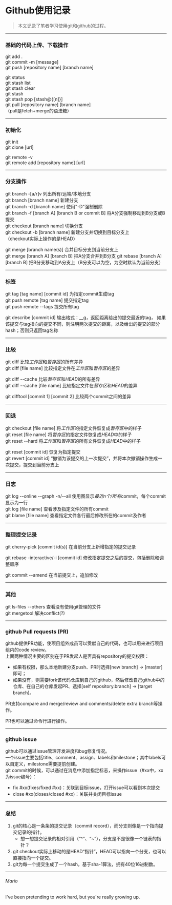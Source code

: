 # Github使用记录  
> 本文记录了笔者学习使用git和github的过程。  

---
### 基础的代码上传、下载操作  
git add .  
git commit -m [message]  
git push [repository name] [branch name]  

git status  
git stash list  
git stash clear  
git stash  
git stash pop [stash@{[n]}]  
git pull [repository name] [branch name]  
（pull是fetch+merge的语法糖）  

---
### 初始化  
git init  
git clone [url]  

git remote -v   
git remote add [repository name] [url]   

---
### 分支操作  
git branch -[a/r]v 列出所有/远端/本地分支  
git branch [branch name] 新建分支  
git branch -d [branch name] 使用"-D"强制删除  
git branch -f [branch A] [branch B or commit B] 将A分支强制移动到B分支或B提交  
git checkout [branch name] 切换分支  
git checkout -b [branch name] 新建分支并切换到目标分支上  
（checkout实际上操作的是HEAD）  

git merge [branch name(s)] 合并目标分支到当前分支上  
git merge [branch A] [branch B] 把A分支合并到B分支
git rebase [branch A] [branch B] 把B分支移动到A分支上（B分支可以为空，为空时默认为当前分支）  

---
### 标签
git tag [tag name] [commit id] 为指定commit生成tag  
git push remote [tag name] 提交指定tag  
git push remote --tags 提交所有tag

git describe [commit id] 输出格式：<tag>_<numCommits>_g<hash>，返回距离给出的提交最近的tag，
如果该提交与tag指向的提交不同，则注明两次提交的距离，以及给出的提交的部分hash；否则只返回tag名称

---
### 比较
git diff 比较*工作区*和*暂存区*的所有差异  
git diff [file name] 比较指定文件在*工作区*和*暂存区*的差异  

git diff --cache 比较*暂存区*和*HEAD*的所有差异  
git diff --cache [file name] 比较指定文件在*暂存区*和*HEAD*的差异  

git difftool [commit 1] [commit 2] 比较两个commit之间的差异

---
### 回退
git checkout [file name] 将*工作区*的指定文件恢复成*暂存区*中的样子  
git reset [file name] 将*暂存区*的指定文件恢复成*HEAD*中的样子  
git reset --hard 将*工作区*和*暂存区*的所有文件恢复成*HEAD*中的样子  

git reset [commit id] 恢复为指定提交  
git revert [commit id] “撤销为该提交的上一次提交”，并将本次撤销操作生成一次提交，提交到当前分支上  

---
### 日志
git log --online --graph -n/--all 使用图显示*最近n个/所有*commit，每个commit显示为一行  
git log [file name] 查看涉及指定文件的所有commit  
git blame [file name] 查看指定文件各行最后修改所在的commit及作者

---
### 整理提交记录
git cherry-pick [commit id(s)] 在当前分支上新增指定的提交记录

git rebase -interactive/-i [commit id] 修改指定提交之后的提交，包括删除和调整顺序

git commit --amend 在当前提交上，追加修改

---
### 其他
git ls-files --others 查看没有使用git管理的文件  
git mergetool 解决conflict(?)

---
### github Pull requests (PR)  
github提供PR功能，使项目组外成员可以贡献自己的代码，也可以用来进行项目组内的code review。  
上面两种情况主要的区别在于PR发起人是否具有repository的提交权限：
 - 如果有权限，那么本地新建分支push、PR时选择[new branch] -> [master]即可；
 - 如果没有，则需要fork该代码仓库到自己的github，然后修改自己github中的仓库、在自己的仓库发起PR、选择[self repository.branch] -> [target branch]。    

PR支持compare and merge/review and comments/delete extra branch等操作。  

PR也可以通过命令行进行操作。  

---
### github issue
github可以通过issue管理开发进度和bug修复情况。  
一个issue主要包括title、comment、assign、labels和milestone；其中labels可以自定义，milestone需要提前创建。  
git commit的时候，可以通过在消息中添加指定标志，来操作issue（#xx中，xx为issue编号）：
 - fix #xx(fixes/fixed #xx)：关联到目标issue，打开issue可以看到本次提交
 - close #xx(closes/closed #xx)：关联并关闭目标issue

---
### 总结
1. git的核心是一条条的提交记录（commit record），而分支则像是一个指向提交记录的指针。  
   - 想一想提交记录的相对引用（“^”、“~<num>”），分支是不是很像一个链表的指针？
1. git checkout实际上移动的是HEAD“指针”，HEAD可以指向一个分支，也可以直接指向一个提交。  
1. git为每一个提交生成了一个hash，基于sha-1算法，拥有40位16进制数。  

---
###### Mario
I've been pretending to work hard, but you're really growing up.
